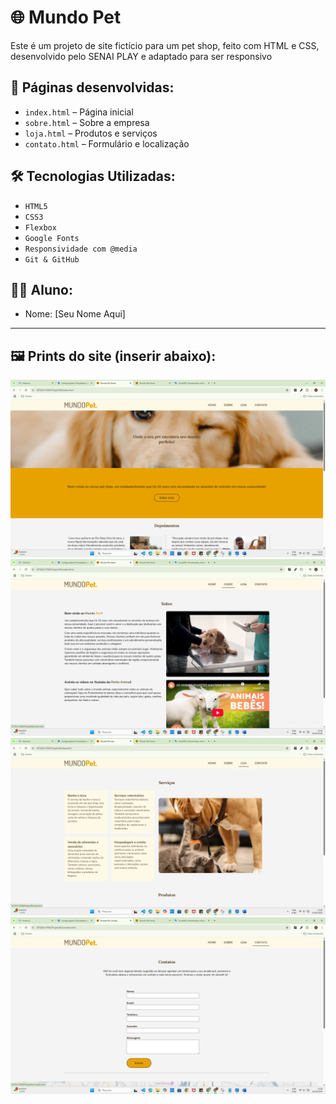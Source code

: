 # 🌐 Mundo Pet

Este é um projeto de site fictício para um pet shop, feito com HTML e CSS, desenvolvido pelo SENAI PLAY e adaptado para ser responsivo

## 🧩 Páginas desenvolvidas:
- `index.html` – Página inicial
- `sobre.html` – Sobre a empresa
- `loja.html` – Produtos e serviços
- `contato.html` – Formulário e localização

## 🛠️ Tecnologias Utilizadas:
- `HTML5`
- `CSS3`
- `Flexbox`
- `Google Fonts`
- `Responsividade com @media`
- `Git & GitHub`

## 👩‍💻 Aluno:
- Nome: [Seu Nome Aqui]

---

## 🖼️ Prints do site (inserir abaixo):
![Print da página inicial](img/print-home.png)
![Print da loja](img/print-sobre.png)
![Print da loja](img/print-loja.png)
![Print da loja](img/print-contato.png)
